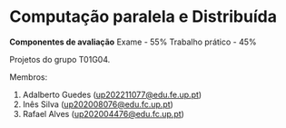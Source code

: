 # Computação paralela e Distribuída

**Componentes de avaliação**
Exame - 55%
Trabalho prático - 45%


Projetos do grupo T01G04.

Membros:

1. Adalberto Guedes (up202211077@edu.fe.up.pt)
2. Inês Silva (up202008076@edu.fc.up.pt)
3. Rafael Alves (up202004476@edu.fc.up.pt)
